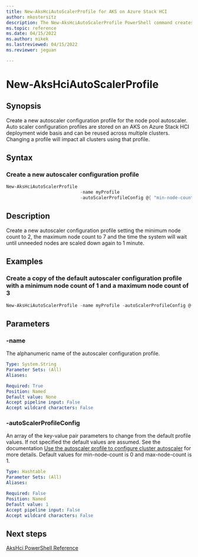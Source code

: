```yaml
---
title: New-AksHciAutoScalerProfile for AKS on Azure Stack HCI
author: mkostersitz
description: The New-AksHciAutoScalerProfile PowerShell command creates an autoscaler configuration profile
ms.topic: reference
ms.date: 04/15/2022
ms.author: mikek 
ms.lastreviewed: 04/15/2022
ms.reviewer: jeguan

---
```


# New-AksHciAutoScalerProfile

## Synopsis
Create a new autoscaler configuration profile for the node pool autoscaler.
Auto scaler configuration profiles are stored on an AKS on Azure Stack HCI deployment wide basis and can be reused across multiple clusters.
Changing a profile will impact all clusters using that profile.

## Syntax

### Create a new autoscaler configuration profile

```powershell
New-AksHciAutoScalerProfile 
                            -name myProfile 
                            -autoScalerProfileConfig @{ "min-node-count"=2; "max-node-count"=7; 'scale-down-unneeded-time'='1m'}
```

## Description

Create a new autoscaler configuration profile setting the minimum node count to 2, the maximum node count to 7 and the time the system will wait until unneeded nodes are scaled down again to 1 minute. 

## Examples

### Create a copy of the default autoscaler configuration profile with a minimum node count of 1 and a maximum node count of 3

```powershell
New-AksHciAutoScalerProfile -name myProfile -autoScalerProfileConfig @{ "min-node-count"=1; "max-node-count"=3}
```

## Parameters

### -name
The alphanumeric name of the autoscaler configuration profile.

```yaml
Type: System.String
Parameter Sets: (All)
Aliases:

Required: True
Position: Named
Default value: None
Accept pipeline input: False
Accept wildcard characters: False
```

### -autoScalerProfileConfig
An array of the key-value pair parameters to change from the default profile values. If not specified the default values are assumed. See the documentation [Use the autoscaler profile to configure cluster autoscaler](../../work-with-autoscaler-profiles.md) for more details.
Default values for min-node-count is 0 and max-node-count is 1.

```yaml
Type: Hashtable
Parameter Sets: (All)
Aliases:

Required: False
Position: Named
Default value: 1
Accept pipeline input: False
Accept wildcard characters: False
```

## Next steps

[AksHci PowerShell Reference](index.md)